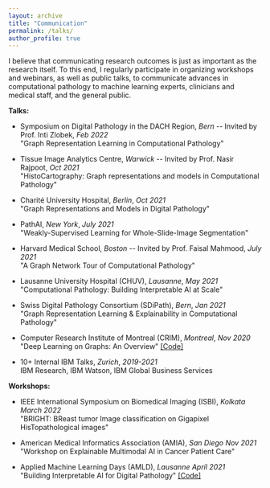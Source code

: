 ```yaml
---
layout: archive
title: "Communication"
permalink: /talks/
author_profile: true
---
```


I believe that communicating research outcomes is just as important as the research itself. To this end, I regularly participate in organizing workshops and webinars, as well as public talks, to communicate advances in computational pathology to machine learning experts, clinicians and medical staff, and the general public.

**Talks:**

-   Symposium on Digital Pathology in the DACH Region, *Bern* -- Invited by
        Prof. Inti Zlobek, *Feb 2022*\
        "Graph Representation Learning in Computational Pathology"

-   Tissue Image Analytics Centre, *Warwick* -- Invited by Prof.
    Nasir Rajpoot, *Oct 2021*\
    "HistoCartography: Graph representations and models in
    Computational Pathology"

-   Charité University Hospital, *Berlin*, *Oct 2021*\
    "Graph Representations and Models in Digital Pathology"

-   PathAI, *New York*, *July 2021*\
    "Weakly-Supervised Learning for Whole-Slide-Image Segmentation"

-   Harvard Medical School, *Boston* -- Invited by Prof. Faisal
    Mahmood, *July 2021*\
    "A Graph Network Tour of Computational Pathology"

-   Lausanne University Hospital (CHUV), *Lausanne*, *May 2021*\
    "Computational Pathology: Building Interpretable AI at Scale"

-   Swiss Digital Pathology Consortium (SDiPath), *Bern*, *Jan 2021*\
    "Graph Representation Learning & Explainability in Computational
    Pathology"

-   Computer Research Institute of Montreal (CRIM), *Montreal*, *Nov
    2020*\
    "Deep Learning on Graphs: An Overview"
    [\[Code\]](https://github.com/guillaumejaume/tuto-dl-on-graphs)

-   10+ Internal IBM Talks, *Zurich*, *2019-2021*\
    IBM Research, IBM Watson, IBM Global Business Services

**Workshops:**

-   IEEE International Symposium on Biomedical Imaging (ISBI),
    *Kolkata* *March 2022*\
    "BRIGHT: BReast tumor Image classification on Gigapixel
    HisTopathological images"

-   American Medical Informatics Association (AMIA), *San Diego*
    *Nov 2021*\
    "Workshop on Explainable Multimodal AI in Cancer Patient Care"

-   Applied Machine Learning Days (AMLD), *Lausanne* *April 2021*\
    "Building Interpretable AI for Digital Pathology"
    [\[Code\]](https://github.com/maragraziani/interpretAI_DigiPath)
